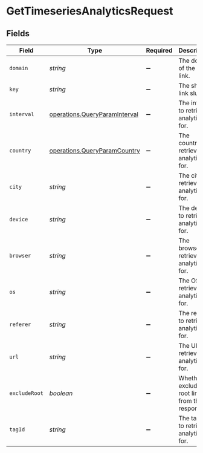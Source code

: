 # GetTimeseriesAnalyticsRequest


## Fields

| Field                                                                          | Type                                                                           | Required                                                                       | Description                                                                    |
| ------------------------------------------------------------------------------ | ------------------------------------------------------------------------------ | ------------------------------------------------------------------------------ | ------------------------------------------------------------------------------ |
| `domain`                                                                       | *string*                                                                       | :heavy_minus_sign:                                                             | The domain of the short link.                                                  |
| `key`                                                                          | *string*                                                                       | :heavy_minus_sign:                                                             | The short link slug.                                                           |
| `interval`                                                                     | [operations.QueryParamInterval](../../models/operations/queryparaminterval.md) | :heavy_minus_sign:                                                             | The interval to retrieve analytics for.                                        |
| `country`                                                                      | [operations.QueryParamCountry](../../models/operations/queryparamcountry.md)   | :heavy_minus_sign:                                                             | The country to retrieve analytics for.                                         |
| `city`                                                                         | *string*                                                                       | :heavy_minus_sign:                                                             | The city to retrieve analytics for.                                            |
| `device`                                                                       | *string*                                                                       | :heavy_minus_sign:                                                             | The device to retrieve analytics for.                                          |
| `browser`                                                                      | *string*                                                                       | :heavy_minus_sign:                                                             | The browser to retrieve analytics for.                                         |
| `os`                                                                           | *string*                                                                       | :heavy_minus_sign:                                                             | The OS to retrieve analytics for.                                              |
| `referer`                                                                      | *string*                                                                       | :heavy_minus_sign:                                                             | The referer to retrieve analytics for.                                         |
| `url`                                                                          | *string*                                                                       | :heavy_minus_sign:                                                             | The URL to retrieve analytics for.                                             |
| `excludeRoot`                                                                  | *boolean*                                                                      | :heavy_minus_sign:                                                             | Whether to exclude the root link from the response.                            |
| `tagId`                                                                        | *string*                                                                       | :heavy_minus_sign:                                                             | The tag ID to retrieve analytics for.                                          |